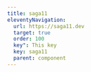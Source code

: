 ```yaml
---
title: saga11
eleventyNavigation:
  url: https://saga11.dev
  target: true
  order: 100
  key": This key
  key: saga11
  parent: component
---
```

